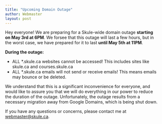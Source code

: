 ```yaml
---
title: "Upcoming Domain Outage"
author: Webmaster
layout: post
---
```


Hey everyone! We are preparing for a Skule-wide domain outage **starting on May 3rd at 6PM**. We forsee that this outage will last a few hours, but in the worst case, we have prepared for it to last **until May 5th at 11PM**. 

**During the outage:**
- ALL *.skule.ca websites cannot be accessed! This includes sites like skule.ca and courses.skule.ca
- ALL *.skule.ca emails will not send or receive emails! This means emails may bounce or be deleted.

We understand that this is a significant inconvenience for everyone, and would like to assure you that we will do everything in our power to reduce the duration of the outage. Unfortunately, the outage results from a necessary migration away from Google Domains, which is being shut down. 

If you have any questions or concerns, please contact me at webmaster@skule.ca.